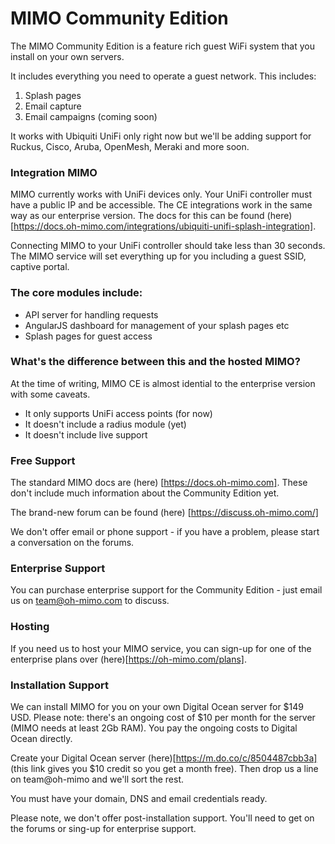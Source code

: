 # MIMO Community Edition

The MIMO Community Edition is a feature rich guest WiFi system that you install on your own servers.

It includes everything you need to operate a guest network. This includes:

1. Splash pages
2. Email capture
3. Email campaigns (coming soon)

It works with Ubiquiti UniFi only right now but we'll be adding support for Ruckus, Cisco, Aruba, OpenMesh, Meraki and more soon.

### Integration MIMO

MIMO currently works with UniFi devices only. Your UniFi controller must have a public IP and be accessible. The CE integrations work in the same way as our enterprise version. The docs for this can be found (here)[https://docs.oh-mimo.com/integrations/ubiquiti-unifi-splash-integration].

Connecting MIMO to your UniFi controller should take less than 30 seconds. The MIMO service will set everything up for you including a guest SSID, captive portal.

### The core modules include:

- API server for handling requests
- AngularJS dashboard for management of your splash pages etc
- Splash pages for guest access

### What's the difference between this and the hosted MIMO?

At the time of writing, MIMO CE is almost idential to the enterprise version with some caveats.

- It only supports UniFi access points (for now)
- It doesn't include a radius module (yet)
- It doesn't include live support

### Free Support

The standard MIMO docs are (here) [https://docs.oh-mimo.com]. These don't include much information about the Community Edition yet. 

The brand-new forum can be found (here) [https://discuss.oh-mimo.com/]

We don't offer email or phone support - if you have a problem, please start a conversation on the forums.

### Enterprise Support

You can purchase enterprise support for the Community Edition - just email us on team@oh-mimo.com to discuss.

### Hosting

If you need us to host your MIMO service, you can sign-up for one of the enterprise plans over (here)[https://oh-mimo.com/plans].

### Installation Support

We can install MIMO for you on your own Digital Ocean server for $149 USD. Please note: there's an ongoing cost of $10 per month for the server (MIMO needs at least 2Gb RAM). You pay the ongoing costs to Digital Ocean directly. 

Create your Digital Ocean server (here)[https://m.do.co/c/8504487cbb3a] (this link gives you $10 credit so you get a month free). Then drop us a line on team@oh-mimo and we'll sort the rest. 

You must have your domain, DNS and email credentials ready. 

Please note, we don't offer post-installation support. You'll need to get on the forums or sing-up for enterprise support.

